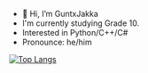 - 👋 Hi, I’m GuntxJakka
- I'm currently studying Grade 10.
- Interested in Python/C++/C#
- Pronounce: he/him

[![Top Langs](https://github-readme-stats.vercel.app/api/top-langs/?username=gxjakkap&layout=compact)](https://github.com/anuraghazra/github-readme-stats)
